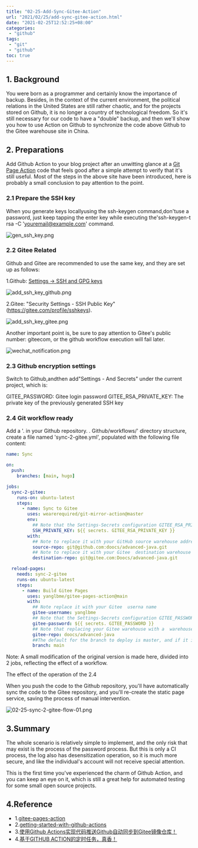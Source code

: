 ```yaml
---
title: "02-25-Add-Sync-Gitee-Action"
url: "2021/02/25/add-sync-gitee-action.html"
date: "2021-02-25T12:52:25+08:00"
categories:
 - "github"
tags:
 - "git"
 - "github"
toc: true
---
```


## 1. Background
You were born as a programmer and certainly know the importance of backup. Besides, in the context of the current environment, the political relations in the United States are still rather chaotic, and for the projects stored on Github, it is no longer a country of technological freedom. So it's still necessary for our code to have a "double" backup, and then we'll show you how to use Action on Github  to synchronize the code above Github  to the Gitee warehouse site in China. 

<!--more-->

## 2. Preparations

Add Github Action  to your blog project after an unwitting glance at a [Git Page Action](https://github.com/marketplace/action/gitee-pages-action)  code that feels good after a simple attempt to verify that it's still useful.  Most of the steps in the above site have been introduced, here is probably a small conclusion to pay attention to the point. 

### 2.1 Prepare the SSH key

When you generate keys locallyusing the ssh-keygen command,don'tuse a password, just keep tapping the enter key while executing the'ssh-keygen-t  rsa  -C 'youremail@example.com' command. 

![gen_ssh_key.png](//lisenhui.gitee.io/imgs/blog/2021/02-25-gen_ssh_key.png)

### 2.2 Gitee Related

Github and  Gitee are recommended to use the same key, and they are set up as follows:

1.Github: [Settings -> SSH and GPG keys](https://github.com/settings/keys)

![add_ssh_key_github.png](//lisenhui.gitee.io/imgs/blog/2021/02-25-add_ssh_key_github.png)

2.Gitee: "Security Settings - SSH Public Key" (https://gitee.com/profile/sshkeys).

![add_ssh_key_gitee.png](//lisenhui.gitee.io/imgs/blog/2021/02-25-add_ssh_key_gitee.png)

Another important point is, be sure to pay attention to Gitee's public number:  giteecom, or the github workflow execution will fail later. 

![wechat_notification.png](//lisenhui.gitee.io/imgs/blog/2021/02-25-wechat_notification.png)

### 2.3 Github encryption settings

Switch to Github,andthen add"Settings - And Secrets" under the current project, which is:

GITEE_PASSWORD: Gitee login password
GITEE_RSA_PRIVATE_KEY: The private key of the previously generated SSH key

### 2.4 Git workflow ready

Add a '. in your Github repository. . Github/workflows/' directory structure, create a file named 'sync-2-gitee.yml', populated with the following file content:

```yml
name: Sync

on:
  push:
    branches: [main, hugo]

jobs:
  sync-2-gitee:
    runs-on: ubuntu-latest
    steps:
      - name: Sync to Gitee
        uses: wearerequired/git-mirror-action@master
        env:
          ## Note that the Settings-Secrets configuration GITEE_RSA_PRIVATE_KEY
          SSH_PRIVATE_KEY: ${{ secrets. GITEE_RSA_PRIVATE_KEY }}
        with:
          ## Note to replace it with your GitHub source warehouse address
          source-repo: git@github.com:doocs/advanced-java.git
          ## Note to replace it with your Gitee  destination warehouse address
          destination-repo: git@gitee.com:Doocs/advanced-java.git

  reload-pages:
    needs: sync-2-gitee
    runs-on: ubuntu-latest
    steps:
      - name: Build Gitee Pages
        uses: yanglbme/gitee-pages-action@main
        with:
          ## Note replace it with your Gitee  userna name
          gitee-username: yanglbme
          ## Note that the Settings-Secrets configuration GITEE_PASSWORD
          gitee-password: ${{ secrets. GITEE_PASSWORD }}
          ## Note that replacing your Gitee warehouse with a  warehouse name is strictly case sensitive, please fill it in accurately or something will go wrong
          gitee-repo: doocs/advanced-java
          ##The default for the branch to deploy is master, and if it is another branch, it needs to be specified (the specified branch must exist)
          branch: main
```

Note: A small modification of the original version is made here, divided into 2 jobs, reflecting the effect of a workflow.

The effect of the operation of the 2.4

When you push the code to the Github  repository, you'll have automatically sync the code to the Gitee repository, and you'll re-create the static page service, saving the process of manual intervention. 

![02-25-sync-2-gitee-flow-01.png](//lisenhui.gitee.io/imgs/blog/2021/02-25-sync-2-gitee-flow-01.png)


## 3.Summary

The whole scenario is relatively simple to implement, and the only risk that may exist is the process of the password process. But this is only a CI process, the log also has desensitization operation, so it is much more secure, and like the individual's account will not receive special attention. 

This is the first time you've experienced the charm of Github Action, and you can keep an eye on it, which is still a great help for automated testing for some small open source projects. 


## 4.Reference

- 1.[gitee-pages-action](https://github.com/yanglbme/gitee-pages-action)
- 2.[getting-started-with-github-actions](https://www.ruanyifeng.com/blog/2019/09/getting-started-with-github-actions.html)
- 3.[使用Github Actions实现代码推送Github自动同步到Gitee镜像仓库！](https://china-fanxin.gitee.io/vuepress-blog/pages/04f104/)
- 4.[基于GITHUB ACTION的定时任务，真香！](https://blog.csdn.net/qq_40748336/article/details/110749375)

